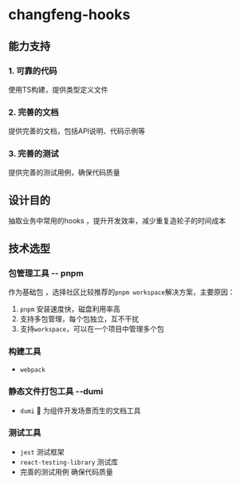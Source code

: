 # changfeng-hooks
## 能力支持
### 1. 可靠的代码
使用TS构建，提供类型定义文件

### 2. 完善的文档
提供完善的文档，包括API说明、代码示例等

### 3. 完善的测试
提供完善的测试用例，确保代码质量

## 设计目的
抽取业务中常用的hooks ，提升开发效率，减少重复造轮子的时间成本

## 技术选型
### 包管理工具 -- pnpm

作为基础包 ，选择社区比较推荐的`pnpm workspace`解决方案，主要原因：
1. `pnpm` 安装速度快，磁盘利用率高
2. 支持多包管理，每个包独立，互不干扰
3. 支持`workspace`，可以在一个项目中管理多个包

### 构建工具
- `webpack`

### 静态文件打包工具  --dumi
- `dumi` 📖 为组件开发场景而生的文档工具

 ### 测试工具
 - `jest`  测试框架
 - `react-testing-library`  测试库
 - 完善的测试用例  确保代码质量
